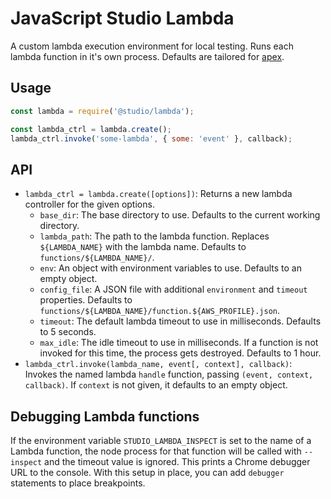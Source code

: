 # JavaScript Studio Lambda

A custom lambda execution environment for local testing. Runs each lambda
function in it's own process. Defaults are tailored for [apex][].

## Usage

```js
const lambda = require('@studio/lambda');

const lambda_ctrl = lambda.create();
lambda_ctrl.invoke('some-lambda', { some: 'event' }, callback);
```

## API

- `lambda_ctrl = lambda.create([options])`: Returns a new lambda controller for
  the given options.
    - `base_dir`: The base directory to use. Defaults to the current working
      directory.
    - `lambda_path`: The path to the lambda function. Replaces `${LAMBDA_NAME}`
      with the lambda name. Defaults to `functions/${LAMBDA_NAME}/`.
    - `env`: An object with environment variables to use. Defaults to an empty
      object.
    - `config_file`: A JSON file with additional `environment` and `timeout`
      properties. Defaults to
      `functions/${LAMBDA_NAME}/function.${AWS_PROFILE}.json`.
    - `timeout`: The default lambda timeout to use in milliseconds. Defaults
      to 5 seconds.
    - `max_idle`: The idle timeout to use in milliseconds. If a function is
      not invoked for this time, the process gets destroyed. Defaults to 1 hour.
- `lambda_ctrl.invoke(lambda_name, event[, context], callback)`: Invokes the
  named lambda `handle` function, passing `(event, context, callback)`. If
  `context` is not given, it defaults to an empty object.

## Debugging Lambda functions

If the environment variable `STUDIO_LAMBDA_INSPECT` is set to the name of a
Lambda function, the node process for that function will be called with
`--inspect` and the timeout value is ignored. This prints a Chrome debugger URL
to the console. With this setup in place, you can add `debugger` statements to
place breakpoints.

[apex]: http://apex.run
